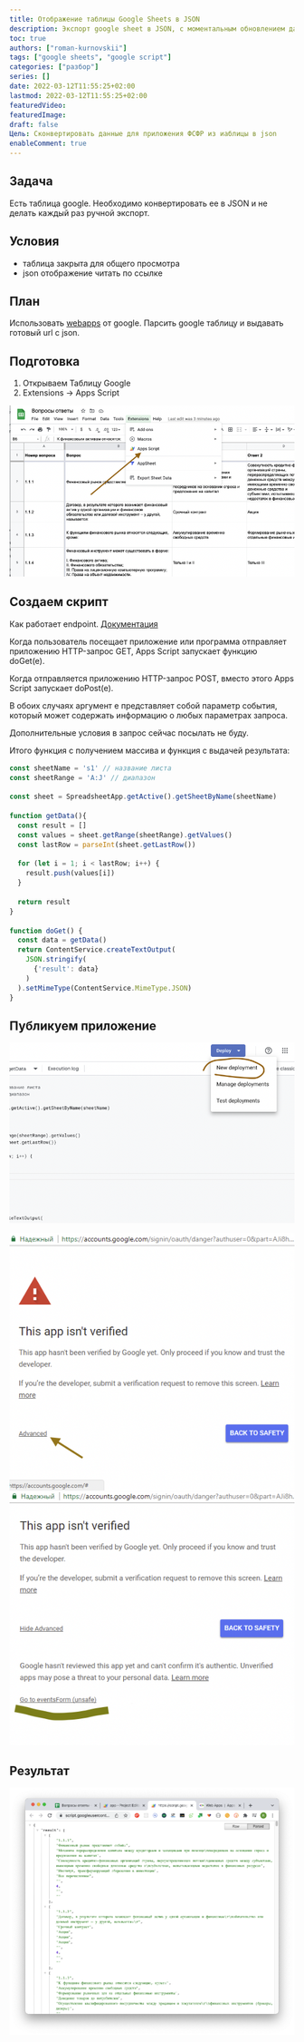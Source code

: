 ```yaml
---
title: Отображение таблицы Google Sheets в JSON
description: Экспорт google sheet в JSON, с моментальным обновлением данных
toc: true
authors: ["roman-kurnovskii"]
tags: ["google sheets", "google script"]
categories: ["разбор"]
series: []
date: 2022-03-12T11:55:25+02:00
lastmod: 2022-03-12T11:55:25+02:00
featuredVideo:
featuredImage:
draft: false
Цель: Сконвертировать данные для приложения ФСФР из иаблицы в json
enableComment: true
---
```


## Задача

Есть таблица google. Необходимо конвертировать ее в JSON и не делать каждый раз ручной экспорт.

## **Условия**

- таблица закрыта для общего просмотра
- json отображение читать по ссылке

## План

Использовать [webapps](https://developers.google.com/apps-script/guides/web) от google. Парсить google таблицу и выдавать готовый url с json.

## Подготовка

1. Открываем Таблицу Google
2. Extensions → Apps Script

![Screen Shot 2022-03-12 at 12.26.28.png](01.png?v1)

## Создаем скрипт

Как работает endpoint. [Документация](https://developers.google.com/apps-script/guides/web?hl=en#request_parameters)

Когда пользователь посещает приложение или программа отправляет приложению HTTP-запрос GET, Apps Script запускает функцию doGet(e). 

Когда отправляется приложению HTTP-запрос POST, вместо этого Apps Script запускает doPost(e). 

В обоих случаях аргумент e представляет собой параметр события, который может содержать информацию о любых параметрах запроса. 

Дополнительные условия в запрос сейчас посылать не буду.

Итого функция с получением массива и функция с выдачей результата:

```js
const sheetName = 's1' // название листа
const sheetRange = 'A:J' // диапазон

const sheet = SpreadsheetApp.getActive().getSheetByName(sheetName)

function getData(){
  const result = []
  const values = sheet.getRange(sheetRange).getValues()
  const lastRow = parseInt(sheet.getLastRow())

  for (let i = 1; i < lastRow; i++) {
    result.push(values[i])
  }

  return result
}

function doGet() {
  const data = getData()
  return ContentService.createTextOutput(
    JSON.stringify(
      {'result': data}
    )
  ).setMimeType(ContentService.MimeType.JSON)
}
```

## Публикуем приложение

![Google Sheets публикаиця приложения](02.png?v1)

![Google Sheets публикаиця приложения](03.png?v1)
![Google Sheets публикаиця приложения](04.png?v1)

## Результат

![Google Sheets api json](05.png?v1)